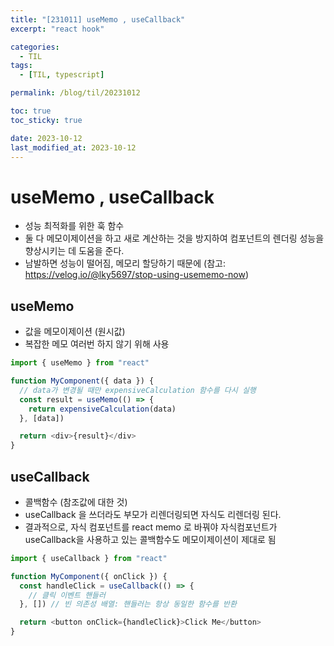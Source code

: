 ```yaml
---
title: "[231011] useMemo , useCallback"
excerpt: "react hook"

categories:
  - TIL
tags:
  - [TIL, typescript]

permalink: /blog/til/20231012

toc: true
toc_sticky: true

date: 2023-10-12
last_modified_at: 2023-10-12
---
```


# useMemo , useCallback

- 성능 최적화를 위한 훅 함수
- 둘 다 메모이제이션을 하고 새로 계산하는 것을 방지하여 컴포넌트의 렌더링 성능을 향상시키는 데 도움을 준다.
- 남발하면 성능이 떨어짐, 메모리 할당하기 때문에 (참고: https://velog.io/@lky5697/stop-using-usememo-now)

## useMemo

- 값을 메모이제이션 (원시값)
- 복잡한 메모 여러번 하지 않기 위해 사용

```js
import { useMemo } from "react"

function MyComponent({ data }) {
  // data가 변경될 때만 expensiveCalculation 함수를 다시 실행
  const result = useMemo(() => {
    return expensiveCalculation(data)
  }, [data])

  return <div>{result}</div>
}
```

## useCallback

- 콜백함수 (참조값에 대한 것)
- useCallback 을 쓰더라도 부모가 리렌더링되면 자식도 리렌더링 된다.
- 결과적으로, 자식 컴포넌트를 react memo 로 바꿔야 자식컴포넌트가 useCallback을 사용하고 있는 콜백함수도 메모이제이션이 제대로 됨

```js
import { useCallback } from "react"

function MyComponent({ onClick }) {
  const handleClick = useCallback(() => {
    // 클릭 이벤트 핸들러
  }, []) // 빈 의존성 배열: 핸들러는 항상 동일한 함수를 반환

  return <button onClick={handleClick}>Click Me</button>
}
```
